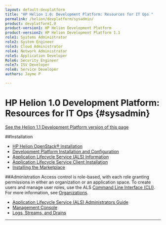 ```yaml
---
layout: default-devplatform
title: "HP Helion 1.0: Development Platform: Resources for IT Ops "
permalink: /helion/devplatform/sysadmin/
product: devplatform1.0
product-version1: HP Helion Development Platform
product-version2: HP Helion Development Platform 1.1
role1: Systems Administrator 
role2: System Engineer
role3: Cloud Administrator
role4: Network Administrator
role5: Application Developer
Role6: Security Engineer
role7: ISV Developer
role8: Service Developer
authors: Jayme P

---
```

<!--PUBLISHED-->
# HP Helion 1.0 Development Platform: Resources for IT Ops {#sysadmin}
[See the Helion 1.1 Development Platform version of this page](/helion/devplatform/1.1/sysadmin/)

##Installation

* [HP Helion OpenStack&#174; Installation](/helion/openstack/install/overview/)
* [Development Platform Installation and Configuration](/helion/devplatform/install/)
* [Application Lifecycle Service (ALS) Information](/als/v1/)
* [Application Lifecycle Service Client Installation](/als/v1/user/client/)
* [Installing the Marketplace](/helion/devplatform/marketplace)

##Administration
Access control is role-based, with each role granting permissions in either an organization or an application space. To create users and manage user roles, use the ALS  [Command Line Interface (CLI)](/als/v1/user/reference/client-ref/). For more information, see [Organizations](/als/v1/user/reference/client-ref/#organizations).

- [Application Lifecycle Service (ALS) Administrators Guide](/als/v1/admin/)
- [Management Console](/als/v1/user/console/)
- [Logs, Streams, and Drains](/als/v1/user/deploy/app-logs/)

----
